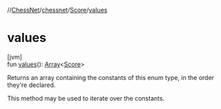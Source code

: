 //[ChessNet](../../../index.md)/[chessnet](../index.md)/[Score](index.md)/[values](values.md)

# values

[jvm]\
fun [values](values.md)(): [Array](https://kotlinlang.org/api/latest/jvm/stdlib/kotlin/-array/index.html)&lt;[Score](index.md)&gt;

Returns an array containing the constants of this enum type, in the order they're declared.

This method may be used to iterate over the constants.
